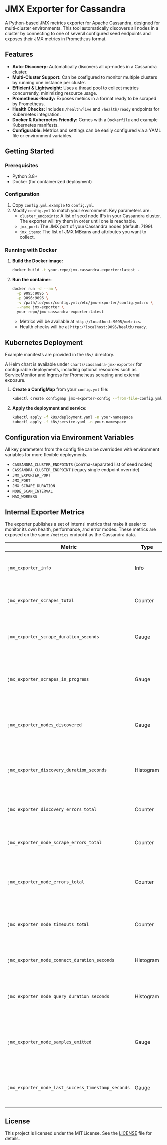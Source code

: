 # JMX Exporter for Cassandra

A Python-based JMX metrics exporter for Apache Cassandra, designed for multi-cluster environments. This tool automatically discovers all nodes in a cluster by connecting to one of several configured seed endpoints and exposes their JMX metrics in Prometheus format.

## Features

-   **Auto-Discovery:** Automatically discovers all up-nodes in a Cassandra cluster.
-   **Multi-Cluster Support:** Can be configured to monitor multiple clusters by running one instance per cluster.
-   **Efficient & Lightweight:** Uses a thread pool to collect metrics concurrently, minimizing resource usage.
-   **Prometheus-Ready:** Exposes metrics in a format ready to be scraped by Prometheus.
-   **Health Checks:** Includes `/health/live` and `/health/ready` endpoints for Kubernetes integration.
-   **Docker & Kubernetes Friendly:** Comes with a `Dockerfile` and example Kubernetes manifests.
-   **Configurable:** Metrics and settings can be easily configured via a YAML file or environment variables.

## Getting Started

### Prerequisites

-   Python 3.8+
-   Docker (for containerized deployment)

### Configuration

1.  Copy `config.yml.example` to `config.yml`.
2.  Modify `config.yml` to match your environment. Key parameters are:
    -   `cluster_endpoints`: A list of seed node IPs in your Cassandra cluster. The exporter will try them in order until one is reachable.
    -   `jmx_port`: The JMX port of your Cassandra nodes (default: 7199).
    -   `jmx_items`: The list of JMX MBeans and attributes you want to collect.

### Running with Docker

1.  **Build the Docker image:**
    ```sh
    docker build -t your-repo/jmx-cassandra-exporter:latest .
    ```

2.  **Run the container:**
    ```sh
    docker run -d --rm \
      -p 9095:9095 \
      -p 9096:9096 \
      -v /path/to/your/config.yml:/etc/jmx-exporter/config.yml:ro \
      --name jmx-exporter \
      your-repo/jmx-cassandra-exporter:latest
    ```
    -   Metrics will be available at `http://localhost:9095/metrics`.
    -   Health checks will be at `http://localhost:9096/health/ready`.

## Kubernetes Deployment

Example manifests are provided in the `k8s/` directory.

A Helm chart is available under `charts/cassandra-jmx-exporter` for configurable deployments, including optional resources such as ServiceMonitor and Ingress for Prometheus scraping and external exposure.

1.  **Create a ConfigMap** from your `config.yml` file:
    ```sh
    kubectl create configmap jmx-exporter-config --from-file=config.yml -n your-namespace
    ```
2.  **Apply the deployment and service:**
    ```sh
    kubectl apply -f k8s/deployment.yaml -n your-namespace
    kubectl apply -f k8s/service.yaml -n your-namespace
    ```

## Configuration via Environment Variables

All key parameters from the config file can be overridden with environment variables for more flexible deployments.
- `CASSANDRA_CLUSTER_ENDPOINTS` (comma-separated list of seed nodes)
- `CASSANDRA_CLUSTER_ENDPOINT` (legacy single endpoint override)
- `JMX_EXPORTER_PORT`
- `JMX_PORT`
- `JMX_SCRAPE_DURATION`
- `NODE_SCAN_INTERVAL`
- `MAX_WORKERS`

## Internal Exporter Metrics

The exporter publishes a set of internal metrics that make it easier to monitor its own health, performance, and error modes. These metrics are exposed on the same `/metrics` endpoint as the Cassandra data.

| Metric | Type | Labels | Description |
| --- | --- | --- | --- |
| `jmx_exporter_info` | Info | `version` | Static information about the exporter build. |
| `jmx_exporter_scrapes_total` | Counter | – | Total number of completed scrape cycles. |
| `jmx_exporter_scrape_duration_seconds` | Gauge | – | Duration in seconds of the most recent scrape cycle. |
| `jmx_exporter_scrapes_in_progress` | Gauge | – | Number of scrape cycles currently running (should be 0 or 1). |
| `jmx_exporter_nodes_discovered` | Gauge | – | Number of Cassandra nodes currently scheduled for scraping. |
| `jmx_exporter_discovery_duration_seconds` | Histogram | – | Time in seconds spent performing node discovery attempts. |
| `jmx_exporter_discovery_errors_total` | Counter | – | Total number of failed discovery attempts. |
| `jmx_exporter_node_scrape_errors_total` | Counter | `ip` | Aggregate count of scrape errors for each node. |
| `jmx_exporter_node_errors_total` | Counter | `ip`, `error_type` | Categorised scrape errors per node (`timeout`, `jmx`, `parse`, `other`). |
| `jmx_exporter_node_timeouts_total` | Counter | `ip` | Number of scrape attempts per node that ended in a timeout. |
| `jmx_exporter_node_connect_duration_seconds` | Histogram | `ip` | Time spent establishing a JMX connection to a node. |
| `jmx_exporter_node_query_duration_seconds` | Histogram | `ip` | Time spent executing the JMX query against a node. |
| `jmx_exporter_node_samples_emitted` | Gauge | `ip` | Number of samples exported for a node during the last successful scrape. |
| `jmx_exporter_node_last_success_timestamp_seconds` | Gauge | `ip` | Unix timestamp for the last successful scrape of a node. |

## License

This project is licensed under the MIT License. See the [LICENSE](LICENSE) file for details.
